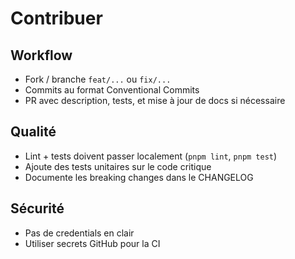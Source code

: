 # Contribuer

## Workflow
- Fork / branche `feat/...` ou `fix/...`
- Commits au format Conventional Commits
- PR avec description, tests, et mise à jour de docs si nécessaire

## Qualité
- Lint + tests doivent passer localement (`pnpm lint`, `pnpm test`)
- Ajoute des tests unitaires sur le code critique
- Documente les breaking changes dans le CHANGELOG

## Sécurité
- Pas de credentials en clair
- Utiliser secrets GitHub pour la CI
